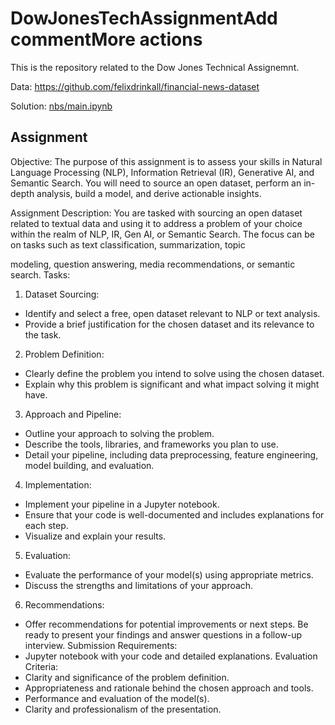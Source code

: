 # DowJonesTechAssignmentAdd commentMore actions

This is the repository related to the Dow Jones Technical Assignemnt.

Data: https://github.com/felixdrinkall/financial-news-dataset

Solution: [nbs/main.ipynb](https://github.com/antonai91/DowJonesTechAssignment/blob/main/nbs/main.ipynb)

## Assignment

Objective: The purpose of this assignment is to assess your skills in Natural Language
Processing (NLP), Information Retrieval (IR), Generative AI, and Semantic Search. You will
need to source an open dataset, perform an in-depth analysis, build a model, and derive
actionable insights.

Assignment Description: You are tasked with sourcing an open dataset related to textual data
and using it to address a problem of your choice within the realm of NLP, IR, Gen AI, or
Semantic Search. The focus can be on tasks such as text classification, summarization, topic

modeling, question answering, media recommendations, or semantic search.
Tasks:
1. Dataset Sourcing:
- Identify and select a free, open dataset relevant to NLP or text analysis.
- Provide a brief justification for the chosen dataset and its relevance to the task.
2. Problem Definition:
- Clearly define the problem you intend to solve using the chosen dataset.
- Explain why this problem is significant and what impact solving it might have.
3. Approach and Pipeline:
- Outline your approach to solving the problem.
- Describe the tools, libraries, and frameworks you plan to use.
- Detail your pipeline, including data preprocessing, feature engineering, model
building, and evaluation.
4. Implementation:
- Implement your pipeline in a Jupyter notebook.
- Ensure that your code is well-documented and includes explanations for each
step.
- Visualize and explain your results.
5. Evaluation:
- Evaluate the performance of your model(s) using appropriate metrics.
- Discuss the strengths and limitations of your approach.
6. Recommendations:
- Offer recommendations for potential improvements or next steps.
Be ready to present your findings and answer questions in a follow-up interview.
Submission Requirements:
- Jupyter notebook with your code and detailed explanations.
Evaluation Criteria:
- Clarity and significance of the problem definition.
- Appropriateness and rationale behind the chosen approach and tools.
- Performance and evaluation of the model(s).
- Clarity and professionalism of the presentation.
